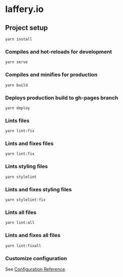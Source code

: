 # laffery.io

## Project setup
```
yarn install
```

### Compiles and hot-reloads for development
```
yarn serve
```

### Compiles and minifies for production
```
yarn build
```

### Deploys production build to gh-pages branch
```
yarn deploy
```

### Lints files
```
yarn lint:fix
```

### Lints and fixes files
```
yarn lint:fix
```

### Lints styling files
```
yarn stylelint
```

### Lints and fixes styling files
```
yarn stylelint:fix
```
### Lints all files
```
yarn lint:all
```

### Lints and fixes all files
```
yarn lint:fixall
```

### Customize configuration
See [Configuration Reference](https://cli.vuejs.org/config/).
